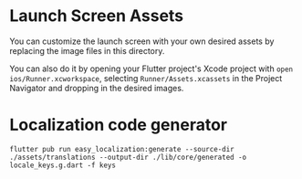 # Launch Screen Assets

You can customize the launch screen with your own desired assets by replacing the image files in this directory.

You can also do it by opening your Flutter project's Xcode project with `open ios/Runner.xcworkspace`, selecting `Runner/Assets.xcassets` in the Project Navigator and dropping in the desired images.

# Localization code generator
`flutter pub run easy_localization:generate --source-dir ./assets/translations --output-dir ./lib/core/generated -o locale_keys.g.dart -f keys`